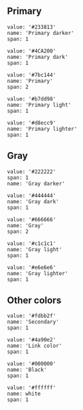 ## Primary

```color
value: '#233813'
name: 'Primary darker'
span: 1
```
```color
value: '#4CA200'
name: 'Primary dark'
span: 1
```
```color
value: '#7bc144'
name: 'Primary'
span: 2
```
```color
value: '#b7dd98'
name: 'Primary light'
span: 1
```
```color
value: '#d8ecc9'
name: 'Primary lighter'
span: 1
```

## Gray

```color
value: '#222222'
span: 1
name: 'Gray darker'
```

```color
value: '#444444'
name: 'Gray dark'
span: 1
```
```color
value: '#666666'
name: 'Gray'
span: 2
```
```color
value: '#c1c1c1'
name: 'Gray light'
span: 1
```
```color
value: '#e6e6e6'
name: 'Gray lighter'
span: 1
```


## Other colors
```color
value: '#fdbb2f'
name: 'Secondary'
span: 1
```
```color
value: '#4a90e2'
name: 'Link color'
span: 1
```
```color
value: '#000000'
name: 'Black'
span: 1
```
```color
value: '#ffffff'
name: white
span: 1
```
